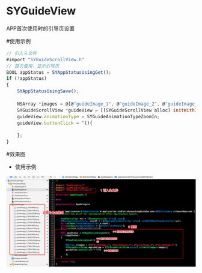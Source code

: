 # SYGuideView
APP首次使用时的引导页设置

#使用示例
~~~ javascript
// 引入头文件
#import "SYGuideScrollView.h"
// 首次使用，显示引导页
BOOL appStatus = SYAppStatusUsingGet();
if (!appStatus)
{
    SYAppStatusUsingSave();

    NSArray *images = @[@"guideImage_1", @"guideImage_2", @"guideImage_3"];
    SYGuideScrollView *guideView = [[SYGuideScrollView alloc] initWithImages:images];
    guideView.animationType = SYGuideAnimationTypeZoomIn;
    guideView.buttonClick = ^(){

    };
}
~~~

#效果图
* 使用示例

![image](image.png) 
